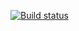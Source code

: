 [![Build status](https://ci.appveyor.com/api/projects/status/ffth89am1irwyiyu?svg=true)](https://ci.appveyor.com/project/kholodsergey14/homework-aqa1-1-vv50g)